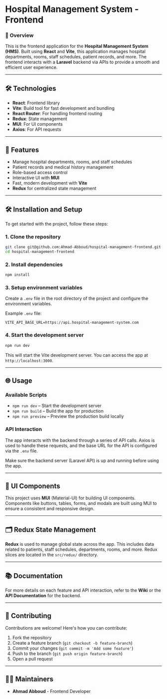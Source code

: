 # **Hospital Management System - Frontend**

### 🏥 **Overview**

This is the frontend application for the **Hospital Management System (HMS)**. Built using **React** and **Vite**, this application manages hospital departments, rooms, staff schedules, patient records, and more. The frontend interacts with a **Laravel** backend via APIs to provide a smooth and efficient user experience.

---

## 🛠️ **Technologies**

- **React**: Frontend library
- **Vite**: Build tool for fast development and bundling
- **React Router**: For handling frontend routing
- **Redux**: State management
- **MUI**: For UI components
- **Axios**: For API requests

---

## 🚀 **Features**

- Manage hospital departments, rooms, and staff schedules
- Patient records and medical history management
- Role-based access control
- Interactive UI with **MUI**
- Fast, modern development with **Vite**
- **Redux** for centralized state management

---

## 🛠️ **Installation and Setup**

To get started with the project, follow these steps:

### **1. Clone the repository**

```bash
git clone git@github.com:Ahmad-Abboud/hospital-management-frontend.git
cd hospital-management-frontend
```

### **2. Install dependencies**

```bash
npm install
```

### **3. Setup environment variables**

Create a `.env` file in the root directory of the project and configure the environment variables.

Example `.env` file:

```
VITE_API_BASE_URL=https://api.hospital-management-system.com
```

### **4. Start the development server**

```bash
npm run dev
```

This will start the Vite development server. You can access the app at `http://localhost:3000`.

---

## 🌐 **Usage**

### **Available Scripts**

- `npm run dev` – Start the development server
- `npm run build` – Build the app for production
- `npm run preview` – Preview the production build locally

### **API Interaction**

The app interacts with the backend through a series of API calls. Axios is used to handle these requests, and the base URL for the API is configured via the `.env` file.

Make sure the backend server (Laravel API) is up and running before using the app.

---

## 🎨 **UI Components**

This project uses **MUI** (Material-UI) for building UI components. Components like buttons, tables, forms, and modals are built using MUI to ensure a consistent and responsive design.

---

## 🗂️ **Redux State Management**

**Redux** is used to manage global state across the app. This includes data related to patients, staff schedules, departments, rooms, and more. Redux slices are located in the `src/redux/` directory.

---

## 📚 **Documentation**

For more details on each feature and API interaction, refer to the **Wiki** or the **API Documentation** for the backend.

---

## 🤝 **Contributing**

Contributions are welcome! Here's how you can contribute:

1. Fork the repository
2. Create a feature branch (`git checkout -b feature-branch`)
3. Commit your changes (`git commit -m 'Add some feature'`)
4. Push to the branch (`git push origin feature-branch`)
5. Open a pull request

---

## 🧑‍💻 **Maintainers**

- **Ahmad Abboud** - Frontend Developer
